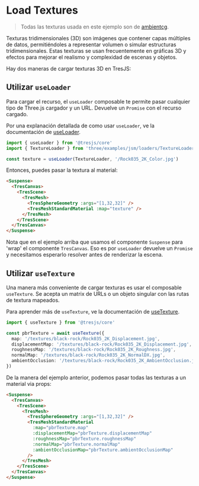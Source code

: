 # Load Textures

> Todas las texturas usada en este ejemplo son de [ambientcg](https://ambientcg.com/).

Texturas tridimensionales (3D) son imágenes que contener capas múltiples de datos, permitiéndoles a representar volumen o simular estructuras tridimensionales. Estas texturas se usan frecuentemente en gráficas 3D y efectos para mejorar el realismo y complexidad de escenas y objetos. 

<StackBlitzEmbed projectId="tresjs-load-textures" />

Hay dos maneras de cargar texturas 3D en TresJS:

## Utilizar `useLoader`

Para cargar el recurso, el `useLoader` composable te permite pasar cualquier tipo de Three.js cargador y un URL. Devuelve un `Promise` con el recurso cargado.

Por una explanación detallada de como usar `useLoader`, ve la documentación de [useLoader](/api/composables#useloader).

```ts
import { useLoader } from '@tresjs/core'
import { TextureLoader } from 'three/examples/jsm/loaders/TextureLoader'

const texture = useLoader(TextureLoader, '/Rock035_2K_Color.jpg')
```

Entonces, puedes pasar la textura al material:

```html
<Suspense>
  <TresCanvas>
    <TresScene>
      <TresMesh>
        <TresSphereGeometry :args="[1,32,32]" />
        <TresMeshStandardMaterial :map="texture" />
      </TresMesh>
    </TresScene>
  </TresCanvas>
</Suspense>
```

Nota que en el ejemplo arriba que usamos el componente `Suspense` para 'wrap' el componente `TresCanvas`. Eso es por  `useLoader` devuelve un `Promise` y necesitamos esperarlo resolver antes de renderizar la escena.

## Utilizar `useTexture`

Una manera más conveniente de cargar texturas es usar el composable `useTexture`. Se acepta un matrix de URLs o un objeto singular con las rutas de textura mapeados.


Para aprender más de `useTexture`, ve la documentación de [useTexture](/api/composables#use-texture).

```ts
import { useTexture } from '@tresjs/core'

const pbrTexture = await useTexture({
  map: '/textures/black-rock/Rock035_2K_Displacement.jpg',
  displacementMap: '/textures/black-rock/Rock035_2K_Displacement.jpg',
  roughnessMap: '/textures/black-rock/Rock035_2K_Roughness.jpg',
  normalMap: '/textures/black-rock/Rock035_2K_NormalDX.jpg',
  ambientOcclusion: '/textures/black-rock/Rock035_2K_AmbientOcclusion.jpg',
})
```

De la manera del ejemplo anterior, podemos pasar todas las texturas a un material via props:

```html
<Suspense>
  <TresCanvas>
    <TresScene>
      <TresMesh>
        <TresSphereGeometry :args="[1,32,32]" />
        <TresMeshStandardMaterial
          :map="pbrTexture.map"
          :displacementMap="pbrTexture.displacementMap"
          :roughnessMap="pbrTexture.roughnessMap"
          :normalMap="pbrTexture.normalMap"
          :ambientOcclusionMap="pbrTexture.ambientOcclusionMap"
        />
      </TresMesh>
    </TresScene>
  </TresCanvas>
</Suspense>
```
